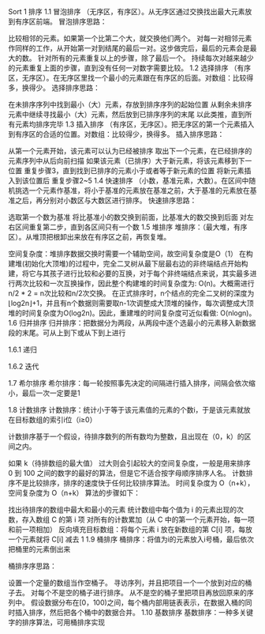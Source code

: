 Sort
1 排序
1.1 冒泡排序
（无序区，有序区）。从无序区通过交换找出最大元素放到有序区前端。 冒泡排序思路：

比较相邻的元素。如果第一个比第二个大，就交换他们两个。
对每一对相邻元素作同样的工作，从开始第一对到结尾的最后一对。这步做完后，最后的元素会是最大的数。
针对所有的元素重复以上的步骤，除了最后一个。
持续每次对越来越少的元素重复上面的步骤，直到没有任何一对数字需要比较。
1.2 选择排序
（有序区，无序区）。在无序区里找一个最小的元素跟在有序区的后面。对数组：比较得多，换得少。 选择排序思路：

在未排序序列中找到最小（大）元素，存放到排序序列的起始位置
从剩余未排序元素中继续寻找最小（大）元素，然后放到已排序序列的末尾
以此类推，直到所有元素均排序完毕
1.3 插入排序
（有序区，无序区）。把无序区的第一个元素插入到有序区的合适的位置。对数组：比较得少，换得多。 插入排序思路：

从第一个元素开始，该元素可以认为已经被排序
取出下一个元素，在已经排序的元素序列中从后向前扫描
如果该元素（已排序）大于新元素，将该元素移到下一位置
重复步骤3，直到找到已排序的元素小于或者等于新元素的位置
将新元素插入到该位置后
重复步骤2~5
1.4 快速排序
（小数，基准元素，大数）。在区间中随机挑选一个元素作基准，将小于基准的元素放在基准之前，大于基准的元素放在基准之后，再分别对小数区与大数区进行排序。 快速排序思路：

选取第一个数为基准
将比基准小的数交换到前面，比基准大的数交换到后面
对左右区间重复第二步，直到各区间只有一个数
1.5 堆排序
堆排序：（最大堆，有序区）。从堆顶把根卸出来放在有序区之前，再恢复堆。

空间复杂度：堆排序数据交换时需要一个辅助空间，故空间复杂度是O（1） 
在构建堆(初始化大顶堆)的过程中，完全二叉树从最下层最右边的非终端结点开始构建，将它与其孩子进行比较和必要的互换，对于每个非终端结点来说，其实最多进行两次比较和一次互换操作，因此整个构建堆的时间复杂度为: O(n)。大概需进行n/2 * 2 = n次比较和n/2次交换。 
在正式排序时，n个结点的完全二叉树的深度为⌊log2n⌋+1，并且有n个数据则需要取n-1次调整成大顶堆的操作，每次调整成大顶堆的时间复杂度为O(log2n)。因此，重建堆的时间复杂度可近似看做: O(nlogn)。
1.6 归并排序
归并排序：把数据分为两段，从两段中逐个选最小的元素移入新数据段的末尾。可从上到下或从下到上进行

1.6.1 递归


1.6.2 迭代


1.7 希尔排序
希尔排序：每一轮按照事先决定的间隔进行插入排序，间隔会依次缩小，最后一次一定要是1 

1.8 计数排序
计数排序：统计小于等于该元素值的元素的个数i，于是该元素就放在目标数组的索引i位（i≥0）

计数排序基于一个假设，待排序数列的所有数均为整数，且出现在（0，k）的区间之内。

如果 k（待排数组的最大值） 过大则会引起较大的空间复杂度，一般是用来排序 0 到 100 之间的数字的最好的算法，但是它不适合按字母顺序排序人名。
计数排序不是比较排序，排序的速度快于任何比较排序算法。
时间复杂度为 O（n+k），空间复杂度为 O（n+k）
算法的步骤如下：

找出待排序的数组中最大和最小的元素
统计数组中每个值为 i 的元素出现的次数，存入数组 C 的第 i 项
对所有的计数累加（从 C 中的第一个元素开始，每一项和前一项相加）
反向填充目标数组：将每个元素 i 放在新数组的第 C[i] 项，每放一个元素就将 C[i] 减去 1
1.9 桶排序
桶排序：将值为i的元素放入i号桶，最后依次把桶里的元素倒出来

桶排序序思路：

设置一个定量的数组当作空桶子。
寻访序列，并且把项目一个一个放到对应的桶子去。
对每个不是空的桶子进行排序。
从不是空的桶子里把项目再放回原来的序列中。 假设数据分布在[0，100)之间，每个桶内部用链表表示，在数据入桶的同时插入排序，然后把各个桶中的数据合并。
1.10 基数排序
基数排序：一种多关键字的排序算法，可用桶排序实现
